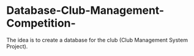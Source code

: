 # Database-Club-Management-Competition-
The idea is to create a database for the club (Club Management System Project).
